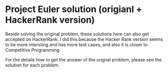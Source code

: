 # Project Euler solution (origianl + HackerRank version)
Beside solving the original problem, these solutions here can also get accepted on HackerRank. I did this because the Hacker Rank 
version seems to be more intersting and has more test cases, and also it is closer to Competitive Programming.

For the details how to get the answer of the orignal problem, please see the solution for each problem.
